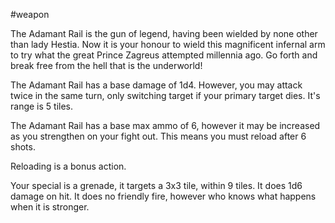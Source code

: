 #weapon

The Adamant Rail is the gun of legend, having been wielded by none other than lady Hestia. Now it is your honour to wield this magnificent infernal arm to try what the great Prince Zagreus attempted millennia ago. Go forth and break free from the hell that is the underworld!

The Adamant Rail has a base damage of 1d4. However, you may attack twice in the same turn, only switching target if your primary target dies. It's range is 5 tiles.

The Adamant Rail has a base max ammo of 6, however it may be increased as you strengthen on your fight out. This means you must reload after 6 shots.

Reloading is a bonus action.

Your special is a grenade, it targets a 3x3 tile, within 9 tiles. It does 1d6 damage on hit. It does no friendly fire, however who knows what happens when it is stronger.